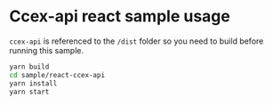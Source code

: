 # Ccex-api react sample usage

`ccex-api` is referenced to the `/dist` folder so you need to build before running this sample.

```sh
yarn build
cd sample/react-ccex-api
yarn install
yarn start
```
